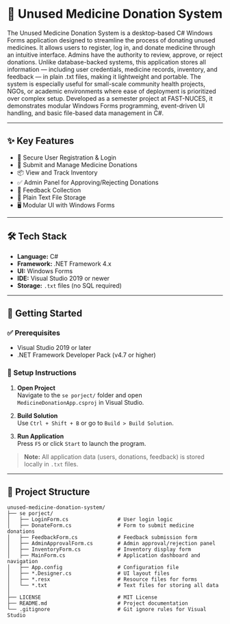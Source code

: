 # 💊 Unused Medicine Donation System

The Unused Medicine Donation System is a desktop-based C# Windows Forms application designed to streamline the process of donating unused medicines. It allows users to register, log in, and donate medicine through an intuitive interface. Admins have the authority to review, approve, or reject donations. Unlike database-backed systems, this application stores all information — including user credentials, medicine records, inventory, and feedback — in plain .txt files, making it lightweight and portable. The system is especially useful for small-scale community health projects, NGOs, or academic environments where ease of deployment is prioritized over complex setup. Developed as a semester project at FAST-NUCES, it demonstrates modular Windows Forms programming, event-driven UI handling, and basic file-based data management in C#.

---

## ✨ Key Features

- 🔐 Secure User Registration & Login  
- 💊 Submit and Manage Medicine Donations  
- 📦 View and Track Inventory  
- ✅ Admin Panel for Approving/Rejecting Donations  
- 💬 Feedback Collection  
- 💾 Plain Text File Storage  
- 🖥️ Modular UI with Windows Forms  

---

## 🛠️ Tech Stack

- **Language:** C#  
- **Framework:** .NET Framework 4.x  
- **UI:** Windows Forms  
- **IDE:** Visual Studio 2019 or newer  
- **Storage:** `.txt` files (no SQL required)

---

## 🚀 Getting Started

### ✅ Prerequisites

- Visual Studio 2019 or later  
- .NET Framework Developer Pack (v4.7 or higher)

### 🔧 Setup Instructions

1. **Open Project**  
   Navigate to the `se porject/` folder and open `MedicineDonationApp.csproj` in Visual Studio.

2. **Build Solution**  
   Use `Ctrl + Shift + B` or go to `Build > Build Solution`.

3. **Run Application**  
   Press `F5` or click `Start` to launch the program.

> **Note:** All application data (users, donations, feedback) is stored locally in `.txt` files.

---

## 📁 Project Structure

```plaintext
unused-medicine-donation-system/
├── se porject/
│   ├── LoginForm.cs                # User login logic
│   ├── DonateForm.cs               # Form to submit medicine donations
│   ├── FeedbackForm.cs             # Feedback submission form
│   ├── AdminApprovalForm.cs        # Admin approval/rejection panel
│   ├── InventoryForm.cs            # Inventory display form
│   ├── MainForm.cs                 # Application dashboard and navigation
│   ├── App.config                  # Configuration file
│   ├── *.Designer.cs               # UI layout files
│   ├── *.resx                      # Resource files for forms
│   └── *.txt                       # Text files for storing all data
│
├── LICENSE                         # MIT License
├── README.md                       # Project documentation
└── .gitignore                      # Git ignore rules for Visual Studio
